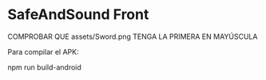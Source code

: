 # SafeAndSound Front

COMPROBAR QUE assets/Sword.png TENGA LA PRIMERA EN MAYÚSCULA

Para compilar el APK:

npm run build-android
